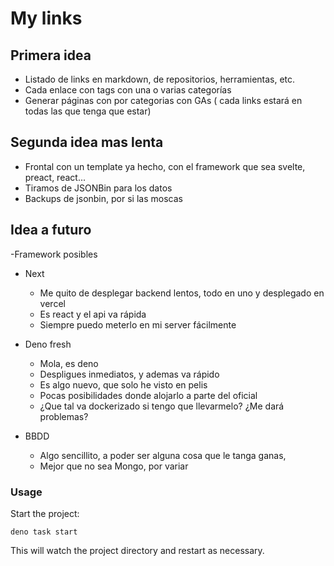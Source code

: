 # My links

## Primera idea

- Listado de links en markdown, de repositorios, herramientas, etc.
- Cada enlace con tags con una o varias categorías
- Generar páginas con por categorias con GAs ( cada links estará en todas las que tenga que estar)

## Segunda idea mas lenta
  - Frontal con un template ya hecho, con el framework que sea svelte, preact, react...
  - Tiramos de JSONBin para los datos
  - Backups de jsonbin, por si las moscas

## Idea a futuro

-Framework posibles
   - Next 
     - Me quito de desplegar backend lentos, todo en uno y desplegado en vercel
     - Es react y el api va rápida
     - Siempre puedo meterlo en mi server fácilmente
     
   - Deno fresh
     - Mola, es deno
     - Despligues inmediatos, y ademas va rápido
     - Es algo nuevo, que solo he visto en pelis
     - Pocas posibilidades donde alojarlo a parte del oficial
     - ¿Que tal va dockerizado si tengo que llevarmelo? ¿Me dará problemas?
     

- BBDD 
  - Algo sencillito, a poder ser alguna cosa que le tanga ganas, 
  - Mejor que no sea Mongo, por variar
  

### Usage

Start the project:

```
deno task start
```

This will watch the project directory and restart as necessary.
